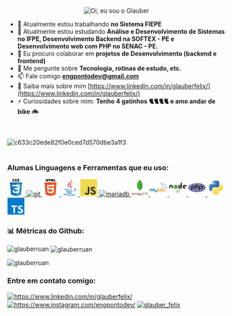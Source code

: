 <p align="center">
  <img src="https://github.com/GlauberRuan/GlauberRuan/raw/main/assets/header-github.gif" alt="Oi, eu sou o Glauber">


- 🔭 Atualmente estou trabalhando **no Sistema FIEPE**
- 🌱 Atualmente estou estudando **Análise e Desenvolvimento de Sistemas no IFPE, Desenvolvimento Backend na SOFTEX - PE e Desenvolvimento web com PHP no SENAC - PE.**
- 👯 Eu procuro colaborar em **projetos de Desenvolvimento (backend e frontend)**
- 💬 Me pergunte sobre **Tecnologia, rotinas de estudo, etc.**
- 📫 Fale comigo **engpontodev@gmail.com**
- 📄 Saiba mais sobre mim [https://www.linkedin.com/in/glauberfelix/](https://www.linkedin.com/in/glauberfelix/)
- ⚡ Curiosidades sobre mim: **Tenho 4 gatinhos 🐈🐈🐈🐈 e amo andar de bike 🚲**

<br><br>
![c633c20ede82f0e0ced7d570dbe3a1f3](https://cdna.artstation.com/p/assets/images/images/060/460/880/original/pixel-jeff-chill-mario-2023-2.gif?1678633376)
<br><br>

<h3 align="left">Alumas Linguagens e Ferramentas que eu uso:</h3>
<p align="left"> <a href="https://www.w3schools.com/css/" target="_blank" rel="noreferrer"> <img src="https://raw.githubusercontent.com/devicons/devicon/master/icons/css3/css3-original-wordmark.svg" alt="css3" width="40" height="40"/> </a> <a href="https://git-scm.com/" target="_blank" rel="noreferrer"> <img src="https://www.vectorlogo.zone/logos/git-scm/git-scm-icon.svg" alt="git" width="40" height="40"/> </a> <a href="https://www.w3.org/html/" target="_blank" rel="noreferrer"> <img src="https://raw.githubusercontent.com/devicons/devicon/master/icons/html5/html5-original-wordmark.svg" alt="html5" width="40" height="40"/> </a> <a href="https://www.java.com" target="_blank" rel="noreferrer"> <img src="https://raw.githubusercontent.com/devicons/devicon/master/icons/java/java-original.svg" alt="java" width="40" height="40"/> </a> <a href="https://developer.mozilla.org/en-US/docs/Web/JavaScript" target="_blank" rel="noreferrer"> <img src="https://raw.githubusercontent.com/devicons/devicon/master/icons/javascript/javascript-original.svg" alt="javascript" width="40" height="40"/> </a> <a href="https://mariadb.org/" target="_blank" rel="noreferrer"> <img src="https://www.vectorlogo.zone/logos/mariadb/mariadb-icon.svg" alt="mariadb" width="40" height="40"/> </a> <a href="https://www.mongodb.com/" target="_blank" rel="noreferrer"> <img src="https://raw.githubusercontent.com/devicons/devicon/master/icons/mongodb/mongodb-original-wordmark.svg" alt="mongodb" width="40" height="40"/> </a> <a href="https://www.mysql.com/" target="_blank" rel="noreferrer"> <img src="https://raw.githubusercontent.com/devicons/devicon/master/icons/mysql/mysql-original-wordmark.svg" alt="mysql" width="40" height="40"/> </a> <a href="https://nodejs.org" target="_blank" rel="noreferrer"> <img src="https://raw.githubusercontent.com/devicons/devicon/master/icons/nodejs/nodejs-original-wordmark.svg" alt="nodejs" width="40" height="40"/> </a> <a href="https://www.php.net" target="_blank" rel="noreferrer"> <img src="https://raw.githubusercontent.com/devicons/devicon/master/icons/php/php-original.svg" alt="php" width="40" height="40"/> </a> <a href="https://www.python.org" target="_blank" rel="noreferrer"> <img src="https://raw.githubusercontent.com/devicons/devicon/master/icons/python/python-original.svg" alt="python" width="40" height="40"/> </a> <a href="https://www.typescriptlang.org/" target="_blank" rel="noreferrer"> <img src="https://raw.githubusercontent.com/devicons/devicon/master/icons/typescript/typescript-original.svg" alt="typescript" width="40" height="40"/> </a> </p>

<h3 align="left"> 📊 Métricas do Github:</h3>
<p><img align="left" src="https://github-readme-stats.vercel.app/api/top-langs?username=glauberruan&theme=neon&show_icons=true&locale=en&layout=compact" alt="glauberruan" /></p>

<p>&nbsp;<img align="center" src="https://github-readme-stats.vercel.app/api?username=glauberruan&theme=neon&show_icons=true&locale=en" alt="glauberruan" /></p>

<p align="left"> <img src="https://komarev.com/ghpvc/?username=glauberruan&label=Profile%20views&color=0e75b6&style=flat" alt="glauberruan" /> </p>

<h3 align="left">Entre em contato comigo:</h3>
<p align="left">
<a href="https://linkedin.com/in/https://www.linkedin.com/in/glauberfelix/" target="blank"><img align="center" src="https://raw.githubusercontent.com/rahuldkjain/github-profile-readme-generator/master/src/images/icons/Social/linked-in-alt.svg" alt="https://www.linkedin.com/in/glauberfelix/" height="30" width="40" /></a>
<a href="https://instagram.com/https://www.instagram.com/engpontodev/" target="blank"><img align="center" src="https://raw.githubusercontent.com/rahuldkjain/github-profile-readme-generator/master/src/images/icons/Social/instagram.svg" alt="https://www.instagram.com/engpontodev/" height="30" width="40" /></a>
<a href="https://discord.gg/glauber_felix" target="blank"><img align="center" src="https://raw.githubusercontent.com/rahuldkjain/github-profile-readme-generator/master/src/images/icons/Social/discord.svg" alt="glauber_felix" height="30" width="40" /></a>
</p>
